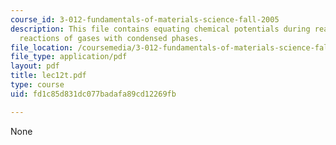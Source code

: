 ```yaml
---
course_id: 3-012-fundamentals-of-materials-science-fall-2005
description: This file contains equating chemical potentials during reactions and
  reactions of gases with condensed phases.
file_location: /coursemedia/3-012-fundamentals-of-materials-science-fall-2005/fd1c85d831dc077badafa89cd12269fb_lec12t.pdf
file_type: application/pdf
layout: pdf
title: lec12t.pdf
type: course
uid: fd1c85d831dc077badafa89cd12269fb

---
```

None